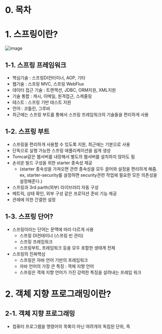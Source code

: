 # 0. 목차


# 1. 스프링이란?
![image](https://user-images.githubusercontent.com/109258397/220018119-5847ee21-fd8d-404e-8e64-c5627a8b0c7e.png)

## 1-1. 스프링 프레임워크
- 핵심기술 : 스프링DI컨터이너, AOP, 기타
- 웹기술 : 스프링 MVC, 스프링 WebFlux
- 데이터 접근 기술 : 트랜잭션, JDBC, ORM지원, XML지원
- 기술 통합 : 캐시, 이메일, 원격접근, 스케줄링
- 테스트 : 스프링 기반 테스트 지원
- 언어 : 코틀린, 그루비
- 최근에는 스프링 부트를 통해서 스프링 프레임워크의 기술들을 편리하게 사용

## 1-2. 스프링 부트
- 스프링을 편리하개 사용할 수 있도록 지원, 최근에는 기본으로 사용
- 단독으로 실행 가능한 스프링 애플리케이션을 쉽게 생성
- Tomcat같은 웹서버를 내장해서 별도의 웹서버를 설치하지 않아도 됨
- 손쉬운 빌드 구성을 위한 starter 종속성 제공
   - (starter 종속성을 가져오면 관련 종속성을 모두 끌어와 설정을 편리하게 해줌. ex, starter-security를 설정하면 security관련 작업에 필요한 모든 의존성을 설정해준다.)
- 스프링과 3rd parth(외부) 라이브러리 자동 구성
- 메트릭, 상태 확인, 외부 구성 같은 프로덕션 준비 기능 제공
- 관례에 의한 간결한 설정

## 1-3. 스프링 단어?
- 스프링이라는 단어는 문맥에 따라 다르게 사용
  - 스프링 DI컨테이너 (스프링 빈 관리)
  - 스프링 프레임워크
  - 스프링부트, 프레임워크 등을 모두 포함한 생태계 전체
- 스프링의 진짜핵심
  - 스프링은 자바 언어 기반의 프레임워크
  - 자바 언어의 가장 큰 특징 : 객체 지향 언어
  - 스프링은 객제 지향 언어가 가진 강력한 특징을 살려내는 프레임 워크

# 2. 객체 지향 프로그래밍이란?

## 2-1. 객체 지향 프로그래밍
- 컴퓨터 프로그램을 명령어의 목록이 아닌 여려개의 독립된 단위, 즉 